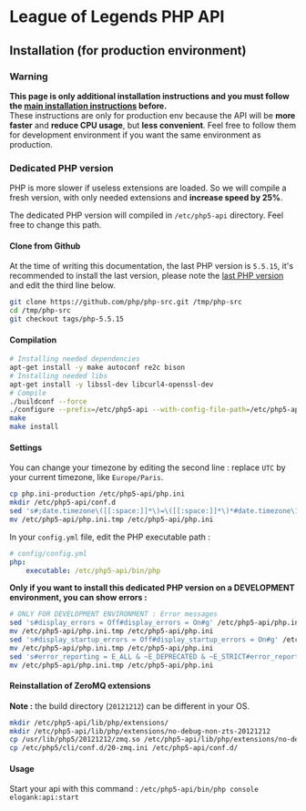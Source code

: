 League of Legends PHP API
=========================

## Installation (for production environment)

### Warning

**This page is only additional installation instructions and you must follow the [main installation instructions](./installation.md) before.**  
These instructions are only for production env because the API will be **more faster** and **reduce CPU usage**, but **less convenient**. Feel free to follow them for development environment if you want the same environment as production.

### Dedicated PHP version

PHP is more slower if useless extensions are loaded. So we will compile a fresh version, with only needed extensions and **increase speed by 25%**.

The dedicated PHP version will compiled in `/etc/php5-api` directory. Feel free to change this path.

#### Clone from Github

At the time of writing this documentation, the last PHP version is `5.5.15`, it's recommended to install the last version, please note the [last PHP version](https://php.net/downloads.php) and edit the third line below.

``` bash
git clone https://github.com/php/php-src.git /tmp/php-src
cd /tmp/php-src
git checkout tags/php-5.5.15
```

#### Compilation

``` bash
# Installing needed dependencies
apt-get install -y make autoconf re2c bison
# Installing needed libs
apt-get install -y libssl-dev libcurl4-openssl-dev
# Compile
./buildconf --force
./configure --prefix=/etc/php5-api --with-config-file-path=/etc/php5-api --with-config-file-scan-dir=/etc/php5-api/conf.d --disable-all --with-curl --with-openssl --enable-sockets --enable-ctype --enable-pcntl --enable-json --enable-posix
make
make install
```

#### Settings

You can change your timezone by editing the second line : replace `UTC` by your current timezone, like `Europe/Paris`.

``` bash
cp php.ini-production /etc/php5-api/php.ini
mkdir /etc/php5-api/conf.d
sed 's#;date.timezone\([[:space:]]*\)=\([[:space:]]*\)*#date.timezone\1=\2\"'"UTC"'\"#g' /etc/php5-api/php.ini > /etc/php5-api/php.ini.tmp
mv /etc/php5-api/php.ini.tmp /etc/php5-api/php.ini
```
In your `config.yml` file, edit the PHP executable path :

``` yml
# config/config.yml
php:
    executable: /etc/php5-api/bin/php
```

**Only if you want to install this dedicated PHP version on a DEVELOPMENT environment, you can show errors :**

``` bash
# ONLY FOR DEVELOPMENT ENVIRONMENT : Error messages
sed 's#display_errors = Off#display_errors = On#g' /etc/php5-api/php.ini > /etc/php5-api/php.ini.tmp
mv /etc/php5-api/php.ini.tmp /etc/php5-api/php.ini
sed 's#display_startup_errors = Off#display_startup_errors = On#g' /etc/php5-api/php.ini > /etc/php5-api/php.ini.tmp
mv /etc/php5-api/php.ini.tmp /etc/php5-api/php.ini
sed 's#error_reporting = E_ALL & ~E_DEPRECATED & ~E_STRICT#error_reporting = E_ALL#g' /etc/php5-api/php.ini > /etc/php5-api/php.ini.tmp
mv /etc/php5-api/php.ini.tmp /etc/php5-api/php.ini
```

#### Reinstallation of ZeroMQ extensions

**Note :** the build directory (`20121212`) can be different in your OS.

``` bash
mkdir /etc/php5-api/lib/php/extensions/
mkdir /etc/php5-api/lib/php/extensions/no-debug-non-zts-20121212
cp /usr/lib/php5/20121212/zmq.so /etc/php5-api/lib/php/extensions/no-debug-non-zts-20121212/zmq.so
cp /etc/php5/cli/conf.d/20-zmq.ini /etc/php5-api/conf.d/
```

#### Usage

Start your api with this command : `/etc/php5-api/bin/php console elogank:api:start`